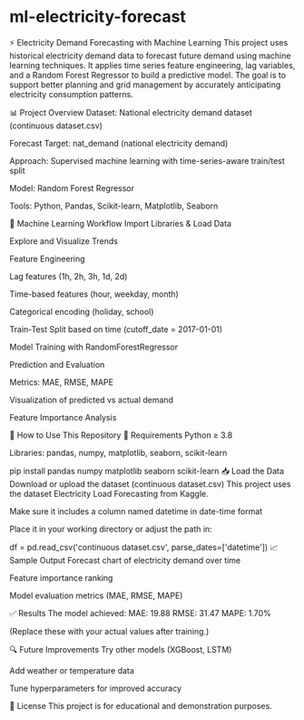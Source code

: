 # ml-electricity-forecast

⚡ Electricity Demand Forecasting with Machine Learning
This project uses historical electricity demand data to forecast future demand using machine learning techniques. It applies time series feature engineering, lag variables, and a Random Forest Regressor to build a predictive model. The goal is to support better planning and grid management by accurately anticipating electricity consumption patterns.

📊 Project Overview
Dataset: National electricity demand dataset (continuous dataset.csv)

Forecast Target: nat_demand (national electricity demand)

Approach: Supervised machine learning with time-series-aware train/test split

Model: Random Forest Regressor

Tools: Python, Pandas, Scikit-learn, Matplotlib, Seaborn

🧠 Machine Learning Workflow
Import Libraries & Load Data

Explore and Visualize Trends

Feature Engineering

Lag features (1h, 2h, 3h, 1d, 2d)

Time-based features (hour, weekday, month)

Categorical encoding (holiday, school)

Train-Test Split based on time (cutoff_date = 2017-01-01)

Model Training with RandomForestRegressor

Prediction and Evaluation

Metrics: MAE, RMSE, MAPE

Visualization of predicted vs actual demand

Feature Importance Analysis

📁 How to Use This Repository
🔧 Requirements
Python ≥ 3.8

Libraries:
pandas, numpy, matplotlib, seaborn, scikit-learn

pip install pandas numpy matplotlib seaborn scikit-learn
📥 Load the Data
Download or upload the dataset (continuous dataset.csv)
This project uses the dataset Electricity Load Forecasting from Kaggle.


Make sure it includes a column named datetime in date-time format

Place it in your working directory or adjust the path in:

df = pd.read_csv('continuous dataset.csv', parse_dates=['datetime'])
📈 Sample Output
Forecast chart of electricity demand over time

Feature importance ranking

Model evaluation metrics (MAE, RMSE, MAPE)

✅ Results
The model achieved:
MAE: 19.88
RMSE: 31.47
MAPE: 1.70%

(Replace these with your actual values after training.)

🔍 Future Improvements
Try other models (XGBoost, LSTM)

Add weather or temperature data

Tune hyperparameters for improved accuracy

📌 License
This project is for educational and demonstration purposes.
